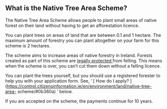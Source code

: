 ##  What is the Native Tree Area Scheme?

The Native Tree Area Scheme allows people to plant small areas of native
forest on their land without having to get an afforestation licence.

You can plant trees on areas of land that are between 0.1 and 1 hectare. The
maximum amount of forestry you can plant altogether on your farm for this
scheme is 2 hectares.

The scheme aims to increase areas of native forestry in Ireland. Forests
created as part of this scheme are [ legally protected
](https://www.irishstatutebook.ie/eli/2014/act/31/enacted/en/html) from
felling. This means when the scheme is over, you can’t cut them down without a
felling licence.

You can plant the trees yourself, but you should use a registered forester to
help you with your application form. See, ‘ [ How do I apply?
](https://control.citizensinformation.ie/en/environment/land/native-tree-area-
scheme/#0b360a) ’ below.

If you are accepted on the scheme, the payments continue for 10 years.
